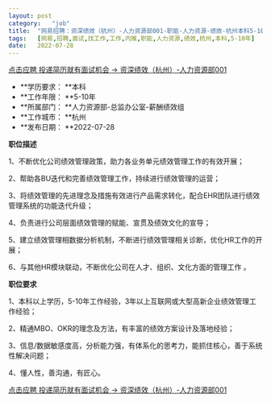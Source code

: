 ```yaml
---
layout:	post
category:	"job"
title:	"网易招聘：资深绩效（杭州）-人力资源部001-职能-人力资源-绩效-杭州本科5-10年"
tags:	[网易,招聘,面试,找工作,工作,内推,职能,人力资源,绩效,杭州,本科,5-10年]
date:	2022-07-28
---
```


[点击应聘 投递简历就有面试机会 ->  资深绩效（杭州）-人力资源部001](http://mobile.bole.netease.com/bole/boleDetail?id=36710&employeeId=346f03c3cda5f04c&key=all)



- **学历要求： **本科
- **工作年限： **5-10年
- **所属部门： **人力资源部-总监办公室-薪酬绩效组
- **工作城市： **杭州
- **发布日期： **2022-07-28



**职位描述**

1、不断优化公司绩效管理政策，助力各业务单元绩效管理工作的有效开展；

2、帮助各BU迭代和完善绩效管理工作，持续进行绩效管理的运营；

3、将绩效管理的先进理念及措施有效进行产品需求转化，配合EHR团队进行绩效管理系统的功能迭代升级；

4、负责进行公司层面绩效管理的赋能、宣贯及绩效文化的宣导；

5、建立绩效管理相数据分析机制，不断进行绩效管理相关诊断，优化HR工作的开展；

6、与其他HR模块联动，不断优化公司在人才、组织、文化方面的管理工作 。



**职位要求**

1、本科以上学历，5-10年工作经验，3年以上互联网或大型高新企业绩效管理工作经验；

2、精通MBO、OKR的理念及方法，有丰富的绩效方案设计及落地经验；

3、信息/数据敏感度高，分析能力强，有体系化的思考力，能抓住核心，善于系统性解决问题；

4、懂人性，善沟通，有匠心。



[点击应聘 投递简历就有面试机会 ->  资深绩效（杭州）-人力资源部001](http://mobile.bole.netease.com/bole/boleDetail?id=36710&employeeId=346f03c3cda5f04c&key=all)